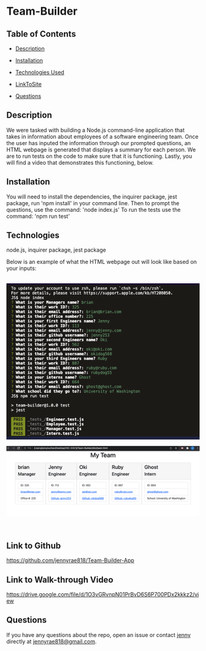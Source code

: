 # Team-Builder
## <Project Team Builder>


## Table of Contents 

* [Description](#description)

* [Installation](#installation)

* [Technologies Used](#technologies)

* [LinkToSite](#LinkToSite)

* [Questions](#questions)


## Description

We were tasked with building a Node.js command-line application that takes in information about employees of a software engineering team. Once the user has inputed the information through our prompted questions, an HTML webpage is generated that displays a summary for each person. We are to run tests on the code to make sure that it is functioning. Lastly, you will find a video that demonstrates this functioning, below. 

## Installation 
You will need to install the dependencies, the inquirer package, jest package, run 'npm install' in your command line. Then to prompt the questions, use the command:
'node index.js'
To run the tests use the command:
'npm run test'

## Technologies
node.js, inquirer package, jest package


Below is an example of what the HTML webpage out will look like based on your inputs:
<br>
<br>

![screenshot](screenshot1.png)

![screenshot](screenshot2.png)

<br>



## Link to Github
<https://github.com/jennyrae818/Team-Builder-App>

## Link to Walk-through Video 
<https://drive.google.com/file/d/1O3vGRvnpN01PrBvD6S6P700PDx2kkkz2/view>

## Questions

If you have any questions about the repo, open an issue or contact [jenny](undefined) directly at jennyrae818@gmail.com.